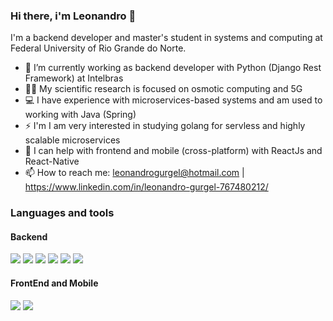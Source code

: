 ### Hi there, i'm Leonandro 👋
I'm a backend developer and master's student in systems and computing at Federal University of Rio Grande do Norte.

- 🔭 I’m currently working as backend developer with Python (Django Rest Framework) at Intelbras
- 👨‍🔬 My scientific research is focused on osmotic computing and 5G 
- 💻 I have experience with microservices-based systems and am used to working with Java (Spring)
- ⚡  I'm I am very interested in studying golang for servless and highly scalable microservices
- 🦾  I can help with frontend and mobile (cross-platform) with ReactJs and React-Native
- 📫 How to reach me: leonandrogurgel@hotmail.com | https://www.linkedin.com/in/leonandro-gurgel-767480212/

### Languages and tools
#### Backend 
<div style="display: inline-block">
  <img src="https://img.shields.io/badge/Java-ED8B00?style=for-the-badge&logo=java&logoColor=white"/>
  <img src="https://img.shields.io/badge/Spring-6DB33F?style=for-the-badge&logo=spring&logoColor=white"/>
  <img src="https://img.shields.io/badge/Rabbitmq-FF6600?style=for-the-badge&logo=rabbitmq&logoColor=white"/>
  <img src="https://img.shields.io/badge/redis-%23DD0031.svg?style=for-the-badge&logo=redis&logoColor=white"/>
  <img src="https://img.shields.io/badge/redis-%23DD0031.svg?style=for-the-badge&logo=redis&logoColor=white](https://img.shields.io/badge/postgres-%23316192.svg?style=for-the-badge&logo=postgresql&logoColor=white)"/>
  <img src="https://img.shields.io/badge/DJANGO-REST-ff1709?style=for-the-badge&logo=django&logoColor=white&color=ff1709&labelColor=gray"/>
</div>


#### FrontEnd and Mobile 
<div style="display: inline-block">
  <img src="https://img.shields.io/badge/React-20232A?style=for-the-badge&logo=react&logoColor=61DAFB"/>
  <img src="https://img.shields.io/badge/React_Native-20232A?style=for-the-badge&logo=react&logoColor=61DAFB"/>
<!--   <img src="https://img.shields.io/badge/Flutter-02569B?style=for-the-badge&logo=flutter&logoColor=white"/> -->
</div> 

#


<!-- ![Anurag's GitHub stats](https://github-readme-stats.vercel.app/api?username=Leonandro&show_icons=true&count_private=true&hide=issues,stars&theme=radical)
 -->
